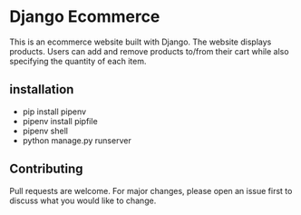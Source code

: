 # Django Ecommerce 
This is an ecommerce website built with Django. The website displays products. Users can add and remove products to/from their cart while also specifying the quantity of each item.

## installation
* pip install pipenv
* pipenv install pipfile
* pipenv shell
* python manage.py runserver


## Contributing
Pull requests are welcome. For major changes, please open an issue first to discuss what you would like to change.

